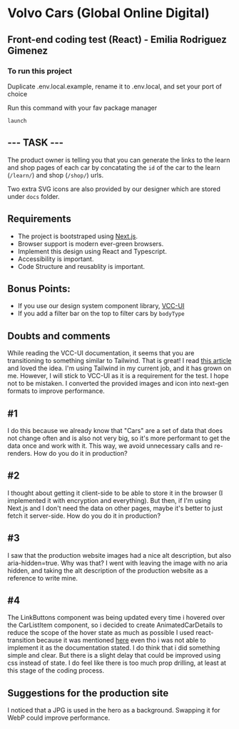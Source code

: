 # Volvo Cars (Global Online Digital)

## Front-end coding test (React) - Emilia Rodriguez Gimenez

### To run this project

Duplicate .env.local.example, rename it to .env.local, and set your port of choice

Run this command with your fav package manager

`launch`

## --- TASK ---

The product owner is telling you that you can generate the links to the learn and shop pages of each car by concatating the `id` of the car to the learn (`/learn/`) and shop (`/shop/`) urls.

Two extra SVG icons are also provided by our designer which are stored under `docs` folder.

## Requirements

- The project is bootstraped using [Next.js](https://nextjs.org/).
- Browser support is modern ever-green browsers.
- Implement this design using React and Typescript.
- Accessibility is important.
- Code Structure and reusablity is important.

## Bonus Points:

- If you use our design system component library, [VCC-UI](https://vcc-ui.vercel.app/)
- If you add a filter bar on the top to filter cars by `bodyType`

## Doubts and comments

While reading the VCC-UI documentation, it seems that you are transitioning to something similar to Tailwind. That is great! I read [this article](https://vcc-ui.vercel.app/blog/2022-11-23-future-css) and loved the idea. I'm using Tailwind in my current job, and it has grown on me. However, I will stick to VCC-UI as it is a requirement for the test. I hope not to be mistaken. I converted the provided images and icon into next-gen formats to improve performance.

## #1

I do this because we already know that "Cars" are a set of data that does not change often and is also not very big, so it's more performant to get the data once and work with it. This way, we avoid unnecessary calls and re-renders. How do you do it in production?

## #2

I thought about getting it client-side to be able to store it in the browser (I implemented it with encryption and everything). But then, if I'm using Next.js and I don't need the data on other pages, maybe it's better to just fetch it server-side. How do you do it in production?

## #3

I saw that the production website images had a nice alt description, but also aria-hidden=true. Why was that?
I went with leaving the image with no aria hidden, and taking the alt description of the production website as a reference to write mine.
## #4

The LinkButtons component was being updated every time i hovered over the CarListItem component, so i decided to create AnimatedCarDetails to reduce the scope of the hover state as much as possible
I used react-transition because it was mentioned [here](https://vcc-ui.vercel.app/docs/animation) even tho i was not able to implement it as the documentation stated. I do think that i did something simple and clear. But there is a slight delay that could be improved using css instead of state.
I do feel like there is too much prop drilling, at least at this stage of the coding process. 

## Suggestions for the production site

I noticed that a JPG is used in the hero as a background. Swapping it for WebP could improve performance.
